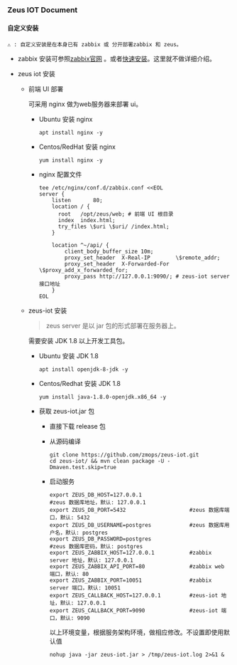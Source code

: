### Zeus IOT Document

#### 自定义安装

```
⚠️ : 自定义安装是在本身已有 zabbix 或 分开部署zabbix 和 zeus。
```

- zabbix 安装可参照[zabbix官网](https://www.zabbix.com/download) 。或者[快速安装](../README.md)。这里就不做详细介绍。

- zeus iot 安装

  - 前端 UI 部署

    可采用 nginx 做为web服务器来部署 ui。

    - Ubuntu 安装 nginx

      ```shell
      apt install nginx -y
      ```

    - Centos/RedHat 安装 nginx

      ```shell
      yum install nginx -y 
      ```

    - nginx 配置文件

      ```shell
      tee /etc/nginx/conf.d/zabbix.conf <<EOL
      server {
          listen       80;
          location / {
            root   /opt/zeus/web; # 前端 UI 根目录 
            index  index.html;
            try_files \$uri \$uri/ /index.html;
          }
      
          location ^~/api/ {
              client_body_buffer_size 10m;
              proxy_set_header  X-Real-IP        \$remote_addr;
              proxy_set_header  X-Forwarded-For  \$proxy_add_x_forwarded_for;
              proxy_pass http://127.0.0.1:9090/; # zeus-iot server 接口地址
          }
      EOL
      ```

  - zeus-iot 安装

    > zeus server 是以 jar 包的形式部署在服务器上。

    需要安装 JDK 1.8 以上开发工具包。

    - Ubuntu 安装 JDK 1.8

      ```shell
      apt install openjdk-8-jdk -y
      ```

    - Centos/Redhat 安装 JDK 1.8

      ```shell
      yum install java-1.8.0-openjdk.x86_64 -y
      ```

    - 获取 zeus-iot.jar 包

      - 直接下载 release 包

      - 从源码编译

        ```shell
        git clone https://github.com/zmops/zeus-iot.git
        cd zeus-iot/ && mvn clean package -U -Dmaven.test.skip=true
        ```

      - 启动服务

        ```shell
        export ZEUS_DB_HOST=127.0.0.1								#zeus 数据库地址，默认: 127.0.0.1
        export ZEUS_DB_PORT=5432                    #zeus 数据库端口，默认: 5432
        export ZEUS_DB_USERNAME=postgres            #zeus 数据库用户名，默认: postgres
        export ZEUS_DB_PASSWORD=postgres						#zeus 数据库密码，默认: postgres
        export ZEUS_ZABBIX_HOST=127.0.0.1           #zabbix server 地址，默认: 127.0.0.1
        export ZEUS_ZABBIX_API_PORT=80              #zabbix web 端口，默认: 80
        export ZEUS_ZABBIX_PORT=10051               #zabbix server 端口，默认: 10051
        export ZEUS_CALLBACK_HOST=127.0.0.1         #zeus-iot 地址，默认: 127.0.0.1
        export ZEUS_CALLBACK_PORT=9090              #zeus-iot 端口，默认: 9090
        ```

        以上环境变量，根据服务架构环境，做相应修改。不设置即使用默认值

        ```shell
        nohup java -jar zeus-iot.jar > /tmp/zeus-iot.log 2>&1 &
        ```

        

